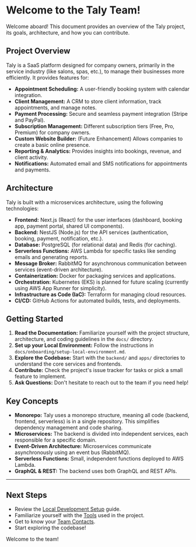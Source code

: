 # Welcome to the Taly Team!

Welcome aboard! This document provides an overview of the Taly project, its goals, architecture, and how you can contribute.

## Project Overview

Taly is a SaaS platform designed for company owners, primarily in the service industry (like salons, spas, etc.), to manage their businesses more efficiently.  It provides features for:

*   **Appointment Scheduling:**  A user-friendly booking system with calendar integration.
*   **Client Management:**  A CRM to store client information, track appointments, and manage notes.
*   **Payment Processing:**  Secure and seamless payment integration (Stripe and PayPal).
*   **Subscription Management:**  Different subscription tiers (Free, Pro, Premium) for company owners.
*   **Custom Website Builder:**  (Future Enhancement)  Allows companies to create a basic online presence.
*   **Reporting & Analytics:**  Provides insights into bookings, revenue, and client activity.
*   **Notifications:**  Automated email and SMS notifications for appointments and payments.

## Architecture

Taly is built with a microservices architecture, using the following technologies:

*   **Frontend:** Next.js (React) for the user interfaces (dashboard, booking app, payment portal, shared UI components).
*   **Backend:** NestJS (Node.js) for the API services (authentication, booking, payment, notification, etc.).
*   **Database:** PostgreSQL (for relational data) and Redis (for caching).
*   **Serverless Functions:** AWS Lambda for specific tasks like sending emails and generating reports.
*   **Message Broker:**  RabbitMQ for asynchronous communication between services (event-driven architecture).
*   **Containerization:** Docker for packaging services and applications.
*   **Orchestration:**  Kubernetes (EKS) is planned for future scaling (currently using AWS App Runner for simplicity).
*   **Infrastructure as Code (IaC):** Terraform for managing cloud resources.
*   **CI/CD:** GitHub Actions for automated builds, tests, and deployments.

## Getting Started

1.  **Read the Documentation:**  Familiarize yourself with the project structure, architecture, and coding guidelines in the `docs/` directory.
2.  **Set up your Local Environment:** Follow the instructions in `docs/onboarding/setup-local-environment.md`.
3.  **Explore the Codebase:** Start with the `backend/` and `apps/` directories to understand the core services and frontends.
4.  **Contribute:** Check the project's issue tracker for tasks or pick a small feature to implement.
5.  **Ask Questions:**  Don't hesitate to reach out to the team if you need help!

## Key Concepts

*   **Monorepo:**  Taly uses a monorepo structure, meaning all code (backend, frontend, serverless) is in a single repository. This simplifies dependency management and code sharing.
*   **Microservices:**  The backend is divided into independent services, each responsible for a specific domain.
*   **Event-Driven Architecture:**  Microservices communicate asynchronously using an event bus (RabbitMQ).
*   **Serverless Functions:**  Small, independent functions deployed to AWS Lambda.
*   **GraphQL & REST:**  The backend uses both GraphQL and REST APIs.

---

## Next Steps

*   Review the [Local Development Setup](setup-local-environment.md) guide.
*   Familiarize yourself with the [Tools](tools.md) used in the project.
*   Get to know your [Team Contacts](team-contacts.md).
*   Start exploring the codebase!

Welcome to the team!